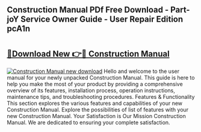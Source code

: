 ## Construction Manual PDf Free Download - Part-joY Service Owner Guide - User Repair Edition pcA1n

# <h2><a href="http://bc4567.oget.top/?id=Construction+Manual">🔗Download New 👉🔴 Construction Manual</a></h2>

[![Construction Manual new download](https://i.imgur.com/5g1atiW.png)](http://bc4567.oget.top/?id=Construction+Manual)
Hello and welcome to the user manual for your newly unpacked Construction Manual. This guide is here to help you make the most of your product by providing a comprehensive overview of its features, installation process, operation instructions, maintenance tips, and troubleshooting procedures. Features & Functionality This section explores the various features and capabilities of your new Construction Manual. Explore the possibilities of list of features with your new Construction Manual. Your Satisfaction is Our Mission Construction Manual. We are dedicated to ensuring your complete satisfaction.
